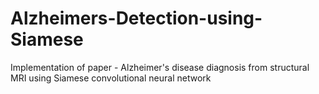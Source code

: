 # Alzheimers-Detection-using-Siamese
Implementation of paper - Alzheimer's disease diagnosis from structural MRI using Siamese convolutional neural network
